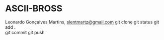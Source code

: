 # ASCII-BROSS
Leonardo Gonçalves Martins, slentmartz@gmail.com
git clone
git status 
git add .  
git commit 
git push
